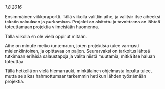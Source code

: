 *1.8.2016*

Ensimmäinen viikkoraportti. Tällä viikolla valittiin aihe, ja valitsin itse 
aiheeksi tekstin salauksen ja purkamisen. Projekti on aloitettu ja tavoitteena on lähteä
toteuttamaan projektia viimeistään huomenna.

Tällä viikolla en ole vielä oppinut mitään. 

Aihe on minulle melko tuntematon, joten projektista tulee varmasti mielenkiintoinen, ja opittavaa on paljon.
Seuraavaksi on tarkoitus lähteä tutkimaan erilaisia salaustapoja ja valita niistä muutamia, mitkä itse haluan toteuttaa

Tällä hetkellä on vielä hieman auki, minkälainen ohjelmasta lopulta tulee, mutta se alkaa hahmottumaan tarkemmin heti kun lähden työstämään projektia.


